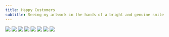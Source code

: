 ```yaml
---
title: Happy Customers
subtitle: Seeing my artwork in the hands of a bright and genuine smile is one of the best feelings in the world. Thank you to all who give my art a loving home.
---
```


<div class="gallery" data-columns="2">
	<img src="/images/happy-customers/happy-customers-1.jpeg">
    <img src="/images/happy-customers/happy-customers-2.jpeg">
    <img src="/images/happy-customers/happy-customers-3.jpeg">
    <img src="/images/happy-customers/happy-customers-4.jpeg">
    <img src="/images/happy-customers/happy-customers-5.jpeg">
    <img src="/images/happy-customers/happy-customers-6.jpeg">
    <img src="/images/happy-customers/happy-customers-7.jpeg">
    <img src="/images/happy-customers/happy-customers-8.jpeg">
</div>
